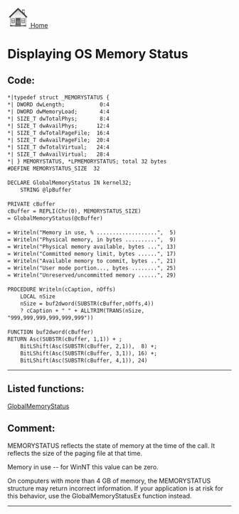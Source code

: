 [<img src="../images/home.png"> Home ](https://github.com/VFPX/Win32API)  

# Displaying OS Memory Status

## Code:
```foxpro  
*|typedef struct _MEMORYSTATUS {
*| DWORD dwLength;           0:4
*| DWORD dwMemoryLoad;       4:4
*| SIZE_T dwTotalPhys;       8:4
*| SIZE_T dwAvailPhys;      12:4
*| SIZE_T dwTotalPageFile;  16:4
*| SIZE_T dwAvailPageFile;  20:4
*| SIZE_T dwTotalVirtual;   24:4
*| SIZE_T dwAvailVirtual;   28:4
*| } MEMORYSTATUS, *LPMEMORYSTATUS; total 32 bytes
#DEFINE MEMORYSTATUS_SIZE  32
	
DECLARE GlobalMemoryStatus IN kernel32;
	STRING @lpBuffer

PRIVATE cBuffer
cBuffer = REPLI(Chr(0), MEMORYSTATUS_SIZE)
= GlobalMemoryStatus(@cBuffer)

= Writeln("Memory in use, % ...................",  5)
= Writeln("Physical memory, in bytes ..........",  9)
= Writeln("Physical memory available, bytes ...", 13)
= Writeln("Committed memory limit, bytes ......", 17)
= Writeln("Available memory to commit, bytes ..", 21)
= Writeln("User mode portion..., bytes ........", 25)
= Writeln("Unreserved/uncommitted memory ......", 29)

PROCEDURE Writeln(cCaption, nOffs)
	LOCAL nSize
	nSize = buf2dword(SUBSTR(cBuffer,nOffs,4))
	? cCaption + " " + ALLTRIM(TRANS(nSize, "999,999,999,999,999,999"))

FUNCTION buf2dword(cBuffer)
RETURN Asc(SUBSTR(cBuffer, 1,1)) + ;
	BitLShift(Asc(SUBSTR(cBuffer, 2,1)),  8) +;
	BitLShift(Asc(SUBSTR(cBuffer, 3,1)), 16) +;
	BitLShift(Asc(SUBSTR(cBuffer, 4,1)), 24)  
```  
***  


## Listed functions:
[GlobalMemoryStatus](../libraries/kernel32/GlobalMemoryStatus.md)  

## Comment:
MEMORYSTATUS reflects the state of memory at the time of the call. It reflects the size of the paging file at that time.  
  
Memory in use -- for WinNT this value can be zero.  
  
On computers with more than 4 GB of memory, the MEMORYSTATUS structure may return incorrect information. If your application is at risk for this behavior, use the GlobalMemoryStatusEx function instead.  
  
***  

